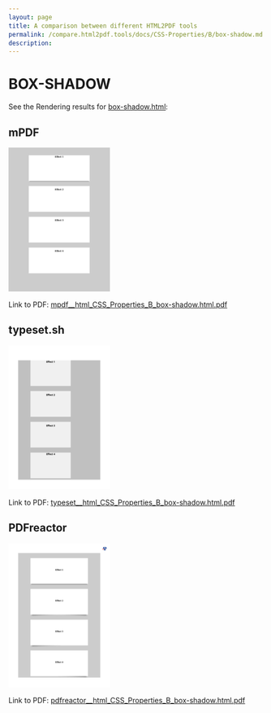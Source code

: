 ```yaml
---
layout: page
title: A comparison between different HTML2PDF tools
permalink: /compare.html2pdf.tools/docs/CSS-Properties/B/box-shadow.md
description: 
---
```


# BOX-SHADOW

See the Rendering results for [box-shadow.html](/html/CSS%20Properties/B/box-shadow.html):

## mPDF
![](mpdf__html_CSS_Properties_B_box-shadow.html.png) 

Link to PDF: [mpdf__html_CSS_Properties_B_box-shadow.html.pdf](mpdf__html_CSS_Properties_B_box-shadow.html.pdf)

## typeset.sh
![](typeset__html_CSS_Properties_B_box-shadow.html.png) 

Link to PDF: [typeset__html_CSS_Properties_B_box-shadow.html.pdf](typeset__html_CSS_Properties_B_box-shadow.html.pdf)

## PDFreactor
![](pdfreactor__html_CSS_Properties_B_box-shadow.html.png) 

Link to PDF: [pdfreactor__html_CSS_Properties_B_box-shadow.html.pdf](pdfreactor__html_CSS_Properties_B_box-shadow.html.pdf)

